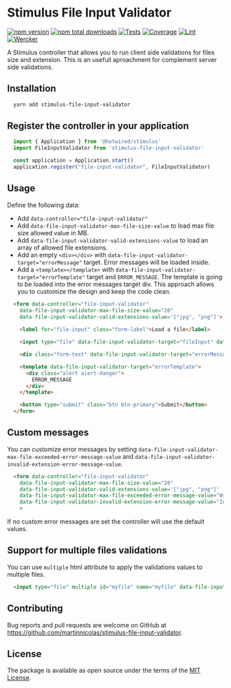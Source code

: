 # Stimulus File Input Validator
[![npm version](https://badge.fury.io/js/stimulus-file-input-validator.svg?icon=si%3Anpm)](https://badge.fury.io/js/stimulus-file-input-validator)
[![npm total downloads](https://img.shields.io/npm/dt/stimulus-file-input-validator.svg)](https://www.npmjs.com/package/stimulus-file-input-validator)
[![Tests](https://github.com/martinnicolas/stimulus-file-input-validator/actions/workflows/tests.yml/badge.svg)](https://github.com/martinnicolas/stimulus-file-input-validator/actions/workflows/tests.yml) 
[![Coverage](https://github.com/martinnicolas/stimulus-file-input-validator/actions/workflows/coverage.yml/badge.svg)](https://github.com/martinnicolas/stimulus-file-input-validator/actions/workflows/coverage.yml) 
[![Lint](https://github.com/martinnicolas/stimulus-file-input-validator/actions/workflows/lint.yml/badge.svg)](https://github.com/martinnicolas/stimulus-file-input-validator/actions/workflows/lint.yml) 
[![Wercker](https://img.shields.io/github/license/mashape/apistatus.svg)](https://opensource.org/licenses/MIT)

A Stimulus controller that allows you to run client side validations for files size and extension. This is an usefull aproachment for complement server side validations.

## Installation

```bash
  yarn add stimulus-file-input-validator
```

## Register the controller in your application 

```javascript
  import { Application } from '@hotwired/stimulus'
  import FileInputValidator from 'stimulus-file-input-validator'

  const application = Application.start()
  application.register("file-input-validator", FileInputValidator)
```

## Usage

Define the following data:

- Add `data-controller="file-input-validator"` 
- Add `data-file-input-validator-max-file-size-value` to load max file size allowed value in MB. 
- Add `data-file-input-validator-valid-extensions-value` to load an array of allowed file extensions. 
- Add an empty `<div></div>` with `data-file-input-validator-target="errorMessage"` target. Error messages will be loaded inside.
- Add a `<template></template>` with `data-file-input-validator-target="errorTemplate"` target and `ERROR_MESSAGE`. The template is going to be loaded into the error messages target div. This approach allows you to customize the design and keep the code clean.

```html
  <form data-controller="file-input-validator"
    data-file-input-validator-max-file-size-value="20"
    data-file-input-validator-valid-extensions-value='["jpg", "png"]'>
    
    <label for="file-input" class="form-label">Load a file</label>

    <input type="file" data-file-input-validator-target="fileInput" data-action="change->file-input-validator#validate">

    <div class="form-text" data-file-input-validator-target="errorMessage"></div>

    <template data-file-input-validator-target="errorTemplate">
      <div class="alert alert-danger">
        ERROR_MESSAGE
      </div>
    </template>

    <button type="submit" class="btn btn-primary">Submit</button>
  </form>
```

## Custom messages

You can customize error messages by setting `data-file-input-validator-max-file-exceeded-error-message-value` and `data-file-input-validator-invalid-extension-error-message-value`.

```html
  <form data-controller="file-input-validator"
    data-file-input-validator-max-file-size-value="20"
    data-file-input-validator-valid-extensions-value='["jpg", "png"]'
    data-file-input-validator-max-file-exceeded-error-message-value="Wrong file size"
    data-file-input-validator-invalid-extension-error-message-value="Invalid extension"
    >
```
If no custom error messages are set the controller will use the default values.

## Support for multiple files validations

You can use `multiple` html attribute to apply the validations values to multiple files.

```html
  <input type="file" multiple id="myfile" name="myfile" data-file-input-validator-target="fileInput" data-action="change->file-input-validator#validate">
```

## Contributing

Bug reports and pull requests are welcome on GitHub at https://github.com/martinnicolas/stimulus-file-input-validator.

## License

The package is available as open source under the terms of the [MIT License](https://opensource.org/licenses/MIT).